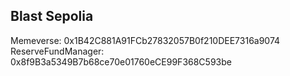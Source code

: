 ## Blast Sepolia

Memeverse: 0x1B42C881A91FCb27832057B0f210DEE7316a9074  
ReserveFundManager: 0x8f9B3a5349B7b68ce70e01760eCE99F368C593be
